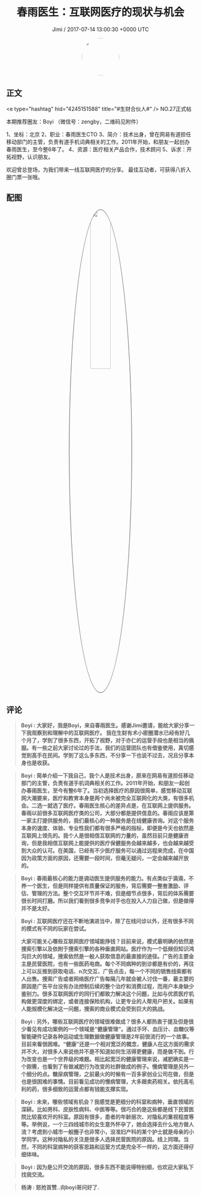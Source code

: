 <h1 align="center">春雨医生：互联网医疗的现状与机会</h1>
<p align="center">
    <a>Jimi / 2017-07-14 13:00:30 &#43;0000 UTC</a>
</p>

<div align="center">
    <img src="https://images.zsxq.com/FiWv5yIogjugrkjGNdMOpLbJJQQg?e=1590940799&amp;token=kIxbL07-8jAj8w1n4s9zv64FuZZNEATmlU_Vm6zD:3hf7dVV6u5P9ulK0iGgaBqJE7yo=" width="100" height="100" style="border:1px solid;border-radius:50%; color:#ffffff"/>
</div>

## 正文

<div>
&lt;e type=&#34;hashtag&#34; hid=&#34;4245151588&#34; title=&#34;#生财合伙人#&#34; /&gt; NO.27正式帖

本期推荐圈友：Boyi
（微信号：zengby，二维码见附件）

1、坐标：北京
2、职业：春雨医生CTO
3、简介：技术出身，曾在网易有道担任移动部门的主管，负责有道手机词典相关的工作。2011年开始，和朋友一起创办春雨医生，至今整6年了。
4、资源：医疗相关产品合作，技术顾问
5、诉求：开拓视野，认识朋友。

欢迎曾总登场，为我们带来一线互联网医疗的分享。 最佳互动者，可获得八折入圈门票一张哦。
</div>

## 配图
<div class="image" align="center">

<img src="https://images.zsxq.com/Flt7wKKM_m25GD6u0m2rtbyJg_TD?e=1590940799&amp;token=kIxbL07-8jAj8w1n4s9zv64FuZZNEATmlU_Vm6zD:DDR4qlsG-ZnGnCVsiuve5rk-aUg=" width="33%" height="33%" style="border:1px solid;border-radius:50%; color:#3c3f41"/>

</div>

## 评论

<div align="left">
<div>

<blockquote >
<span> <strong>Boyi : 大家好，我是Boyi，来自春雨医生。感谢Jimi邀请，能给大家分享一下我观察到和理解中的互联网医疗。
我在生财有术小密圈潜水已经有好几个月了，学到了很多东西，开拓了视野，对于亦仁的运营手段也是相当的佩服。有一些之前大家讨论过的手法，我们的运营团队也有借鉴使用，真切感觉到高手在民间。学到了这么多东西，不分享一下也说不过去，况且分享本身也是收获。 </strong></span>
</blockquote>

<blockquote >
<span> <strong>Boyi : 简单介绍一下我自己，我个人是技术出身，原来在网易有道担任移动部门的主管，负责有道手机词典相关的工作。2011年开始，和朋友一起创办春雨医生，至今有整6年了。当初选择医疗的原因很简单，感觉移动互联网大潮要来，医疗和教育本身是两个尚未被完全互联网化的大类，有很多机会。二选一就选了医疗。春雨医生核心的差异点是，在互联网上提供服务。春雨以前很多互联网医疗类的公司，大部分都是提供信息的。春雨应该是第一家主打提供服务的，我们最核心的一种服务是在线健康咨询。对这个服务本身的速度、体验、专业性我们都有很多严格的指标，即便是今天也依然是互联网上领先的。我个人是很相信互联网的力量的，虽然目前只是健康咨询，但是我相信互联网上能提供的医疗保健服务会越来越多，也会越来越受到大众的认可。在美国，已经有不少医疗服务可以通过远程来完成，在中国因为政策方面的原因，还需要一段时间，但毫无疑问，一定会越来越开放的。 </strong></span>
</blockquote>

<blockquote >
<span> <strong>Boyi : 春雨最核心的能力是调动医生提供服务的能力。有点类似于滴滴，不养一个医生，但是同样提供有质量保证的服务，背后需要一整套激励、评估、管理的方法。整个交互环节并不难，但是细节点很多，背后的体系需要很长时间打磨。所以我们看到很多竞争对手也在投入人力自己做，但是做得并不是太好。 </strong></span>
</blockquote>

<blockquote >
<span> <strong>Boyi : 互联网医疗还在不断地演进当中，除了在线问诊以外，还有很多不同的模式有不同的玩家在尝试。

大家可能关心哪些互联网医疗领域能挣钱？目前来说，模式最明确的依然是搜索引擎以及依附于搜索引擎的各种垂直网站。医疗作为一个低频但知识鸿沟巨大的领域，搜索依然是一般人获取信息的最直接的途径。广告的主要金主是民营医院，也有一些医药电商。每个不同病种的到诊都是有价的，再往上可以反推到获取电话、n次交互、广告点击，每一个不同的销售线索都有人出售。搜索广告或者网络医疗广告每隔几年就会被人讨伐一番，最主要的原因是广告平台没有办法控制后续的整个治疗和消费过程，而用户本身缺少鉴别力。很多互联网医疗的同行们都致力解决这个问题，比如与优质医疗机构做更深度的绑定，或者连接保险机构，让更专业的人帮用户把关。如果有人能规模化解决这一问题，搜索的商业模式会受到巨大的挑战。 </strong></span>
</blockquote>

<blockquote >
<span> <strong>Boyi : 另外，哪些互联网医疗的领域很难做成？很多人都热衷于提及但是很少看见有成功案例的一个领域是“健康管理”。通过手环、血压计、血糖仪等智能硬件记录各种运动或生理数据做健康管理是2年前很流行的一个故事。目前来看很困难。“健康”还是一个相对宽泛的概念，健康人在这方面的需求并不大，对很多人来说他并不是不知道如何生活得更健康，而是做不到。行为改变也是一个世界级的难题。相比起宽泛的健康管理来说，减肥确实是一个刚需，也看到了有做减肥行为改变的社群做成的例子。慢病管理是另外一个细分的点。糖尿病管理，之前最火的时候有一百多家创业公司在做，但是也是很困难的事情。目前看见成功的慢病管理，大多跟卖药相关。依托高毛利的药，很多细致的运营点都有钱能支撑实现。 </strong></span>
</blockquote>

<blockquote >
<span> <strong>Boyi : 未来，哪些领域有机会？我感觉是更细分的科室和病种，垂直领域的深耕。比如男科、皮肤性病科、中医等等。很巧合的是这些都是线下民营医院比较喜欢开的科室。原因有很多，患者的年龄层次、对隐私的重视程度等等。举例说，一个三四线城市的女生意外怀孕了，她会选择去什么地方做人流？考虑到小城市一般圈子也非常小，没准妇产科的某个护士就是母亲的小学同学。这种对隐私的关注是很多人选择民营医院的原因。线上同理。当然，不同的科室病种的获客思路和运营方式是完全不一样的，这方面还得仔细体味。 </strong></span>
</blockquote>

<blockquote >
<span> <strong>Boyi : 因为是公开交流的原因，很多东西不能说得特别细，也欢迎大家私下找我交流。 </strong></span>
</blockquote>

<blockquote >
<span> <strong>杨涛 : 怒抢首赞..向boyi哥问好了. </strong></span>
</blockquote>

</div>
</div>
